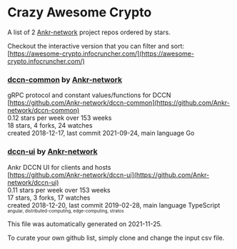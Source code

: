# Crazy Awesome Crypto
A list of 2 [Ankr-network](https://github.com/Ankr-network) project repos ordered by stars.  

Checkout the interactive version that you can filter and sort: 
[https://awesome-crypto.infocruncher.com/](https://awesome-crypto.infocruncher.com/)  


### [dccn-common](https://github.com/Ankr-network/dccn-common) by [Ankr-network](https://github.com/Ankr-network)  
gRPC protocol and constant values/functions for DCCN  
[https://github.com/Ankr-network/dccn-common](https://github.com/Ankr-network/dccn-common)  
0.12 stars per week over 153 weeks  
18 stars, 4 forks, 24 watches  
created 2018-12-17, last commit 2021-09-24, main language Go  


### [dccn-ui](https://github.com/Ankr-network/dccn-ui) by [Ankr-network](https://github.com/Ankr-network)  
Ankr DCCN UI for clients and hosts  
[https://github.com/Ankr-network/dccn-ui](https://github.com/Ankr-network/dccn-ui)  
0.11 stars per week over 153 weeks  
17 stars, 3 forks, 17 watches  
created 2018-12-20, last commit 2019-02-28, main language TypeScript  
<sub><sup>angular, distributed-computing, edge-computing, stratos</sup></sub>


This file was automatically generated on 2021-11-25.  

To curate your own github list, simply clone and change the input csv file.  